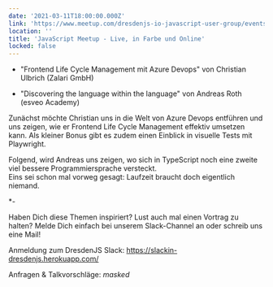 ```yaml
---
date: '2021-03-11T18:00:00.000Z'
link: 'https://www.meetup.com/dresdenjs-io-javascript-user-group/events/wwdfrqyccfbpb/'
location: ''
title: 'JavaScript Meetup - Live, in Farbe und Online'
locked: false
---
```

* "Frontend Life Cycle Management mit Azure Devops" von Christian Ulbrich (Zalari GmbH)

* "Discovering the language within the language" von Andreas Roth (esveo Academy)

Zunächst möchte Christian uns in die Welt von Azure Devops entführen und uns zeigen, wie er Frontend Life Cycle Management effektiv umsetzen kann. Als kleiner Bonus gibt es zudem einen Einblick in visuelle Tests mit Playwright.

Folgend, wird Andreas uns zeigen, wo sich in TypeScript noch eine zweite viel bessere Programmiersprache versteckt.  
Eins sei schon mal vorweg gesagt: Laufzeit braucht doch eigentlich niemand.

*-

Haben Dich diese Themen inspiriert? Lust auch mal einen Vortrag zu halten? Melde Dich einfach bei unserem Slack-Channel an oder schreib uns eine Mail!

Anmeldung zum DresdenJS Slack: <https://slackin-dresdenjs.herokuapp.com/>

Anfragen & Talkvorschläge: *masked*
